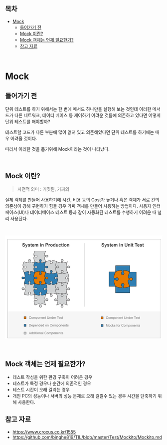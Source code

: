 ## 목차
- [Mock](#mock)
  - [들어가기 전](#들어가기-전)
  - [Mock 이란?](#mock-이란)
  - [Mock 객체는 언제 필요한가?](#mock-객체는-언제-필요한가)
  - [참고 자료](#참고-자료)

<br>

# Mock

## 들어가기 전
단위 테스트를 하기 위해서는 한 번에 메서드 하나만을 실행해 보는 것인데 이러한 메서드가 다른 네트워크, 데이터 베이스 등 제어하기 어려운 것들에 의존하고 있다면 어떻게 단위 테스트를 해야할까?

테스트할 코드가 다른 부분에 많이 얽혀 있고 의존해있다면 단위 테스트를 하기에는 매우 어려울 것이다.

따라서 이러한 것을 돕기위해 Mock이라는 것이 나타났다.

<br>

## Mock 이란?
> 사전적 의미 : 거짓된, 가짜의

실제 객체를 만들어 사용하기에 시간, 비용 등의 Cost가 높거나 혹은 객체가 서로 간의 의존성이 강해 구현하기 힘들 경우 가짜 객체를 만들어 사용하는 방법이다.
사용자 인터페이스(UI)나 데이터베이스 테스트 등과 같이 자동화된 테스트를 수행하기 어려운 때 널리 사용된다.

<br>

![](images/2021-04-24-19-14-57.png)

<br>

## Mock 객체는 언제 필요한가?
- 테스트 작성을 위한 환경 구축이 어려운 경우
- 테스트가 특정 경우나 순간에 의존적인 경우
- 테스트 시간이 오래 걸리는 경우
- 개인 PC의 성능이나 서버의 성능 문제로 오래 걸릴수 있는 경우 시간을 단축하기 위해 사용한다.


## 참고 자료
- https://www.crocus.co.kr/1555
- https://github.com/binghe819/TIL/blob/master/Test/Mockito/Mockito.md